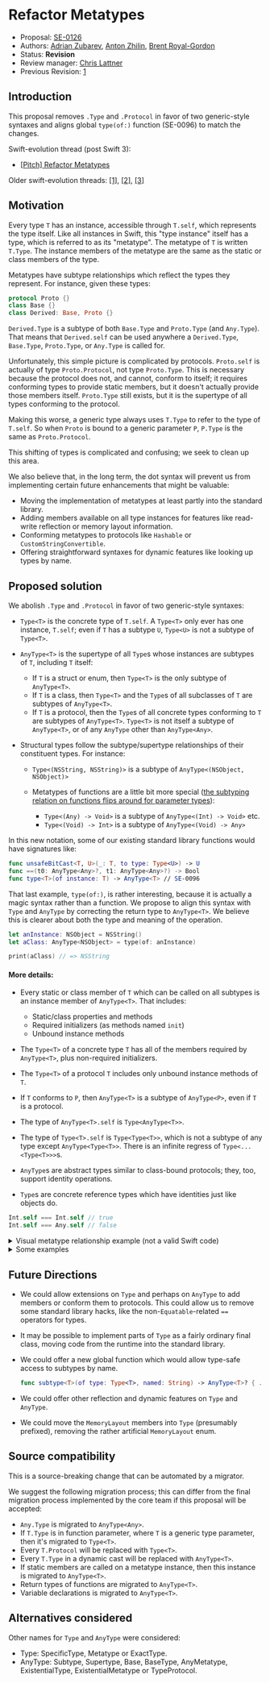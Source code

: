 # Refactor Metatypes

* Proposal: [SE-0126](0126-refactor-metatypes-repurpose-t-dot-self-and-mirror.md)
* Authors: [Adrian Zubarev](https://github.com/DevAndArtist), [Anton Zhilin](https://github.com/Anton3), [Brent Royal-Gordon](https://github.com/brentdax)
* Status: **Revision**
* Review manager: [Chris Lattner](http://github.com/lattner)
* Previous Revision: [1](https://github.com/apple/swift-evolution/blob/83707b0879c83dcde778f8163f5768212736fdc2/proposals/0126-refactor-metatypes-repurpose-t-dot-self-and-mirror.md)

## Introduction

This proposal removes `.Type` and `.Protocol` in favor of two generic-style syntaxes and aligns global `type(of:)` function (SE-0096) to match the changes.

Swift-evolution thread (post Swift 3): 

* [\[Pitch\] Refactor Metatypes](https://lists.swift.org/pipermail/swift-evolution/Week-of-Mon-20160926/027341.html)

Older swift-evolution threads: [\[1\]](https://lists.swift.org/pipermail/swift-evolution/Week-of-Mon-20160718/025115.html), [\[2\]](https://lists.swift.org/pipermail/swift-evolution/Week-of-Mon-20160718/024772.html), [\[3\]](https://lists.swift.org/pipermail/swift-evolution/Week-of-Mon-20160704/023818.html)

## Motivation

Every type `T` has an instance, accessible through `T.self`, which represents the type itself. Like all instances in Swift, this "type instance" itself has a type, which is referred to as its "metatype". The metatype of `T` is written `T.Type`. The instance members of the metatype are the same as the static or class members of the type.

Metatypes have subtype relationships which reflect the types they represent. For instance, given these types:

```swift
protocol Proto {}
class Base {}
class Derived: Base, Proto {}
```

`Derived.Type` is a subtype of both `Base.Type` and `Proto.Type` (and `Any.Type`). That means that `Derived.self` can be used anywhere a `Derived.Type`, `Base.Type`, `Proto.Type`, or `Any.Type` is called for.

Unfortunately, this simple picture is complicated by protocols. `Proto.self` is actually of type `Proto.Protocol`, not type `Proto.Type`. This is necessary because the protocol does not, and cannot, conform to itself; it requires conforming types to provide static members, but it doesn't actually provide those members itself. `Proto.Type` still exists, but it is the supertype of all types conforming to the protocol.

Making this worse, a generic type always uses `T.Type` to refer to the type of `T.self`. So when `Proto` is bound to a generic parameter `P`, `P.Type` is the same as `Proto.Protocol`.

This shifting of types is complicated and confusing; we seek to clean up this area.

We also believe that, in the long term, the dot syntax will prevent us from implementing certain future enhancements that might be valuable:

* Moving the implementation of metatypes at least partly into the standard library.
* Adding members available on all type instances for features like read-write reflection or memory layout information.
* Conforming metatypes to protocols like `Hashable` or `CustomStringConvertible`.
* Offering straightforward syntaxes for dynamic features like looking up types by name.

## Proposed solution

We abolish `.Type` and `.Protocol` in favor of two generic-style syntaxes:

* `Type<T>` is the concrete type of `T.self`. A `Type<T>` only ever has one instance, `T.self`; even if `T` has a subtype `U`, `Type<U>` is not a subtype of `Type<T>`.
 
* `AnyType<T>` is the supertype of all `Type`s whose instances are subtypes of `T`, including `T` itself:
  * If `T` is a struct or enum, then `Type<T>` is the only subtype of `AnyType<T>`.
  * If `T` is a class, then `Type<T>` and the `Type`s of all subclasses of `T` are subtypes of `AnyType<T>`.
  * If `T` is a protocol, then the `Type`s of all concrete types conforming to `T` are subtypes of `AnyType<T>`. `Type<T>` is not itself a subtype of `AnyType<T>`, or of any `AnyType` other than `AnyType<Any>`.

* Structural types follow the subtype/supertype relationships of their constituent types. For instance:
  * `Type<(NSString, NSString)>` is a subtype of `AnyType<(NSObject, NSObject)>`
  * Metatypes of functions are a little bit more special ([the subtyping relation on functions flips around for parameter types](https://en.wikipedia.org/wiki/Covariance_and_contravariance_(computer_science))):
  
    * `Type<(Any) -> Void>` is a subtype of `AnyType<(Int) -> Void>` etc.
    * `Type<(Void) -> Int>` is a subtype of `AnyType<(Void) -> Any>`

In this new notation, some of our existing standard library functions would have signatures like:

```swift
func unsafeBitCast<T, U>(_: T, to type: Type<U>) -> U
func ==(t0: AnyType<Any>?, t1: AnyType<Any>?) -> Bool
func type<T>(of instance: T) -> AnyType<T> // SE-0096
```

That last example, `type(of:)`, is rather interesting, because it is actually a magic syntax rather than a function. We propose to align this syntax with `Type` and `AnyType` by correcting the return type to `AnyType<T>`. We believe this is clearer about both the type and meaning of the operation.

```swift
let anInstance: NSObject = NSString()
let aClass: AnyType<NSObject> = type(of: anInstance)

print(aClass) // => NSString
```

#### More details:
* Every static or class member of `T` which can be called on all subtypes is an instance member of `AnyType<T>`. That includes:

  * Static/class properties and methods
  * Required initializers (as methods named `init`)
  * Unbound instance methods

* The `Type<T>` of a concrete type `T` has all of the members required by `AnyType<T>`, plus non-required initializers.

* The `Type<T>` of a protocol `T` includes only unbound instance methods of `T`.

* If `T` conforms to `P`, then `AnyType<T>` is a subtype of `AnyType<P>`, even if `T` is a protocol.

* The type of `AnyType<T>.self` is `Type<AnyType<T>>`.
* The type of `Type<T>.self` is `Type<Type<T>>`, which is not a subtype of any type except `AnyType<Type<T>>`. There is an infinite regress of `Type<...<Type<T>>>`s.

* `AnyType`s are abstract types similar to class-bound protocols; they, too, support identity operations. 

* `Type`s are concrete reference types which have identities just like objects do.

 ```swift
 Int.self === Int.self // true
 Int.self === Any.self // false
 ```
 
<details><summary>Visual metatype relationship example (not a valid Swift code)</summary>

```swift
protocol Foo { 
  static func foo() 
  func instanceMethodFoo()
}

protocol Boo : Foo { 
  static func foo()
  static func boo() 
  func instanceMethodFoo()
  func instanceMethodBoo()
}

class A : Foo { 
  static func foo() { ... } 
  func instanceMethodFoo() { ... }
}

class B : A, Boo { 
  static func boo() { ... } 
  func instanceMethodBoo() { ... }
}

/// Swift generates metatypes along the lines of:
///
/// Syntax: `meta protocol AnyType<T>` - only metatypes can conform to these meta protocols
/// Syntax: `final meta class Type<T>` - metatype
/// Note: `CapturedType` represents `Self` of `T` in `AnyType<T>`

// For Any:
meta protocol AnyType<Any> : meta class {
  var `self`: Self { get }
}

final meta class Type<Any> : AnyType<Any> {
  var `self`: Type<Any> { ... }
}

// For Foo:
meta protocol AnyType<Foo> : AnyType<Any> {
  var `self`: Self { get }
  func foo()
  func instanceMethodFoo(_ `self`: CapturedType) -> (Void) -> Void
}

final meta class Type<Foo> : AnyType<Any> {
  var `self`: Type<Foo> { ... }
  func instanceMethodFoo(_ `self`: Foo) -> (Void) -> Void { ... }
}

// For Boo:
meta protocol AnyType<Boo> : AnyType<Foo> {
  var `self`: Self { get }
  func boo()
  func instanceMethodBoo(_ `self`: CapturedType) -> (Void) -> Void
}

final meta class Type<Boo> : AnyType<Any> {
  var `self`: Type<Boo> { ... }
  func instanceMethodFoo(_ `self`: Boo) -> (Void) -> Void { ... } 
  func instanceMethodBoo(_ `self`: Boo) -> (Void) -> Void { ... } 
}

// For A:
meta protocol AnyType<A> : AnyType<Foo> {
  var `self`: Self { get }
  func foo()
  func instanceMethodFoo(_ `self`: CapturedType) -> (Void) -> Void
}

final meta class Type<A> : AnyType<A> {
  var `self`: Type<A> { ... }
  func foo() { ... }
  func instanceMethodFoo(_ `self`: A) -> (Void) -> Void { ... }
}

// For B:
meta protocol AnyType<B> : AnyType<A>, AnyType<Boo> {
  var `self`: Self
  func foo()
  func boo()
  func instanceMethodFoo(_ `self`: CapturedType) -> (Void) -> Void
  func instanceMethodBoo(_ `self`: CapturedType) -> (Void) -> Void
}

final meta class Type<B> : AnyType<B> {
  var `self`: Type<B> { ... }
  func foo() { ... }
  func boo() { ... }
  func instanceMethodFoo(_ `self`: B) -> (Void) -> Void { ... }
  func instanceMethodBoo(_ `self`: B) -> (Void) -> Void { ... }
}
```
</details>

<details><summary>Some examples</summary>

```swift
// Types:
protocol Foo {}
protocol Boo : Foo {}
class A : Foo {}
class B : A, Boo {}
struct S : Foo {}

// Metatypes:
let a1: Type<A> = A.self           //=> Okay
let p1: Type<Foo> = Foo.self       //=> Okay
let p2: Type<Boo> = C.self         //=> Error -- `C` is not the same as `Foo`

let any_1: AnyType<Any> = A.self   //=> Okay
let any_2: AnyType<Any> = Foo.self //=> Okay

let a_1: AnyType<A> = A.self       //=> Okay
let p_1: AnyType<Foo> = A.self     //=> Okay
let p_2: AnyType<Foo> = Foo.self   //=> Error -- `Type<Foo>` is not a subtype of `AnyType<Foo>`

// Generic functions:
func dynamic<T>(type: AnyType<Any>, `is` _: Type<T>) -> Bool {
  return type is AnyType<T>
}

func dynamic<T>(type: AnyType<Any>, `as` _: Type<T>) -> AnyType<T>? {
  return type as? AnyType<T>
}

let s1: Type<S> = S.self

dynamic(type: s1, is: Foo.self)    //=> true
dynamic(type: s1, as: Foo.self)    //=> an `Optional<AnyType<Foo>>`
```
</details>

## Future Directions

* We could allow extensions on `Type` and perhaps on `AnyType` to add members or conform them to protocols. This could allow us to remove some standard library hacks, like the non-`Equatable`-related `==` operators for types.

* It may be possible to implement parts of `Type` as a fairly ordinary final class, moving code from the runtime into the standard library.

* We could offer a new global function which would allow type-safe access to subtypes by name.

	```swift
	func subtype<T>(of type: Type<T>, named: String) -> AnyType<T>? { ... }
	```

* We could offer other reflection and dynamic features on `Type` and `AnyType`.

* We could move the `MemoryLayout` members into `Type` (presumably prefixed), removing the rather artificial `MemoryLayout` enum.

## Source compatibility

This is a source-breaking change that can be automated by a migrator. 

We suggest the following migration process; this can differ from the final migration process implemented by the core team if this proposal will be accepted:

* `Any.Type` is migrated to `AnyType<Any>`.
* If `T.Type` is in function parameter, where `T` is a generic type parameter, then it's migrated to `Type<T>`.
* Every `T.Protocol` will be replaced with `Type<T>`.
* Every `T.Type` in a dynamic cast will be replaced with `AnyType<T>`.
* If static members are called on a metatype instance, then this instance is migrated to `AnyType<T>`.
* Return types of functions are migrated to `AnyType<T>`.
* Variable declarations is migrated to `AnyType<T>`.

## Alternatives considered

Other names for `Type` and `AnyType` were considered:

* Type: SpecificType, Metatype or ExactType.
* AnyType: Subtype, Supertype, Base, BaseType, AnyMetatype, ExistentialType, ExistentialMetatype or TypeProtocol.

